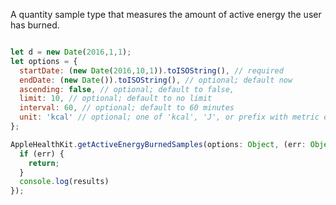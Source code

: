 A quantity sample type that measures the amount of active energy the user has burned.

```javascript

let d = new Date(2016,1,1);
let options = {
  startDate: (new Date(2016,10,1)).toISOString(), // required
  endDate: (new Date()).toISOString(), // optional; default now
  ascending: false, // optional; default to false,
  limit: 10, // optional; default to no limit
  interval: 60, // optional; default to 60 minutes
  unit: 'kcal' // optional; one of 'kcal', 'J', or prefix with metric e.g., 'kJ'  default to 'kcal'
};

```

```javascript
AppleHealthKit.getActiveEnergyBurnedSamples(options: Object, (err: Object, results: Object) => {
  if (err) {
    return;
  }
  console.log(results)
});
```
